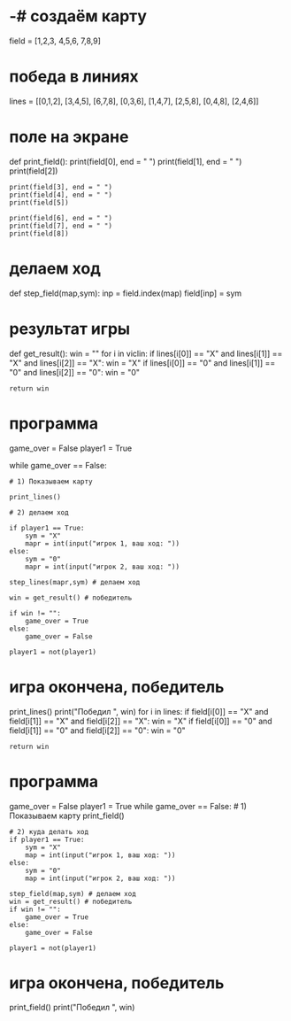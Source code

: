 # -# создаём карту
field = [1,2,3,
        4,5,6,
        7,8,9]
# победа в линиях
lines = [[0,1,2],
         [3,4,5],
         [6,7,8],
         [0,3,6],
         [1,4,7],
         [2,5,8],
         [0,4,8],
         [2,4,6]]
# поле на экране
def print_field():
    print(field[0], end = " ")
    print(field[1], end = " ")
    print(field[2])

    print(field[3], end = " ")
    print(field[4], end = " ")
    print(field[5])

    print(field[6], end = " ")
    print(field[7], end = " ")
    print(field[8])

# делаем ход
def step_field(map,sym):
    inp = field.index(map)
    field[inp] = sym
# результат игры
def get_result():
    win = ""
for i in viclin:
        if lines[i[0]] == "X" and lines[i[1]] == "X" and lines[i[2]] == "X":
            win = "X"
        if lines[i[0]] == "0" and lines[i[1]] == "0" and lines[i[2]] == "0":
            win = "0"

    return win

# программа

game_over = False
player1 = True

while game_over == False:
    
    # 1) Показываем карту
    
    print_lines()

    # 2) делаем ход
    
    if player1 == True:
        sym = "X"
        mapr = int(input("игрок 1, ваш ход: "))
    else:
        sym = "0"
        mapr = int(input("игрок 2, ваш ход: "))

    step_lines(mapr,sym) # делаем ход
    
    win = get_result() # победитель
    
    if win != "":
        game_over = True
    else:
        game_over = False

    player1 = not(player1)
    
# игра окончена, победитель

print_lines()
print("Победил ", win)
    for i in lines:
        if field[i[0]] == "X" and field[i[1]] == "X" and field[i[2]] == "X":
            win = "X"
        if field[i[0]] == "0" and field[i[1]] == "0" and field[i[2]] == "0":
            win = "0"

    return win

# программа
game_over = False
player1 = True
while game_over == False:
    # 1) Показываем карту
    print_field()

    # 2) куда делать ход
    if player1 == True:
        sym = "X"
        map = int(input("игрок 1, ваш ход: "))
    else:
        sym = "0"
        map = int(input("игрок 2, ваш ход: "))

    step_field(map,sym) # делаем ход 
    win = get_result() # победитель
    if win != "":
        game_over = True
    else:
        game_over = False

    player1 = not(player1)
# игра окончена, победитель
print_field()
print("Победил ", win)
